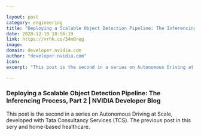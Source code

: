 ```yaml
---

layout: post
category: engineering
title: "Deploying a Scalable Object Detection Pipeline: The Inferencing Process, Part 2"
date: 2020-12-18 18:56:19
link: https://vrhk.co/34mOreg
image: 
domain: developer.nvidia.com
author: "developer.nvidia.com"
icon: 
excerpt: "This post is the second in a series on Autonomous Driving at Scale, developed with Tata Consultancy Services (TCS). The previous post in this sery and home-based healthcare."

---
```


### Deploying a Scalable Object Detection Pipeline: The Inferencing Process, Part 2 | NVIDIA Developer Blog

This post is the second in a series on Autonomous Driving at Scale, developed with Tata Consultancy Services (TCS). The previous post in this sery and home-based healthcare.